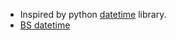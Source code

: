 - Inspired by python [datetime](https://github.com/python/cpython/blob/3.11/Lib/datetime.py) library.
- [BS datetime](https://dxillar.github.io/nepali-datetime/html/index.html)

